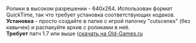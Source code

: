 Ролики в высоком разрешении - 640x264. Использован формат QuickTime, так что требует установка соответствующих кодеков.  
**Установка** \- просто создайте в папке с игрой папочку "cutscenes" (без кавычек) и распакуйте архив с роликами в неё.  
**Требует** патч 1.7 или выше ([скачать на Old-Games.ru](https://www.old-games.ru/game/download/691.html)